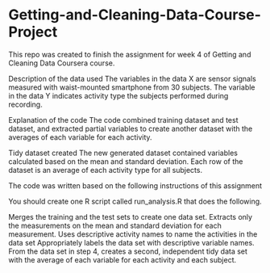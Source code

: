 # Getting-and-Cleaning-Data-Course-Project
This repo was created to finish the assignment for week 4 of Getting and Cleaning Data Coursera course.

Description of the data used
The variables in the data X are sensor signals measured with waist-mounted smartphone from 30 subjects. The variable in the data Y indicates activity type the subjects performed during recording.

Explanation of the code
The code combined training dataset and test dataset, and extracted partial variables to create another dataset with the averages of each variable for each activity.

Tidy dataset created
The new generated dataset contained variables calculated based on the mean and standard deviation. Each row of the dataset is an average of each activity type for all subjects.

The code was written based on the following instructions of this assignment

You should create one R script called run_analysis.R that does the following.

Merges the training and the test sets to create one data set.
Extracts only the measurements on the mean and standard deviation for each measurement.
Uses descriptive activity names to name the activities in the data set
Appropriately labels the data set with descriptive variable names.
From the data set in step 4, creates a second, independent tidy data set with the average of each variable for each activity and each subject.
